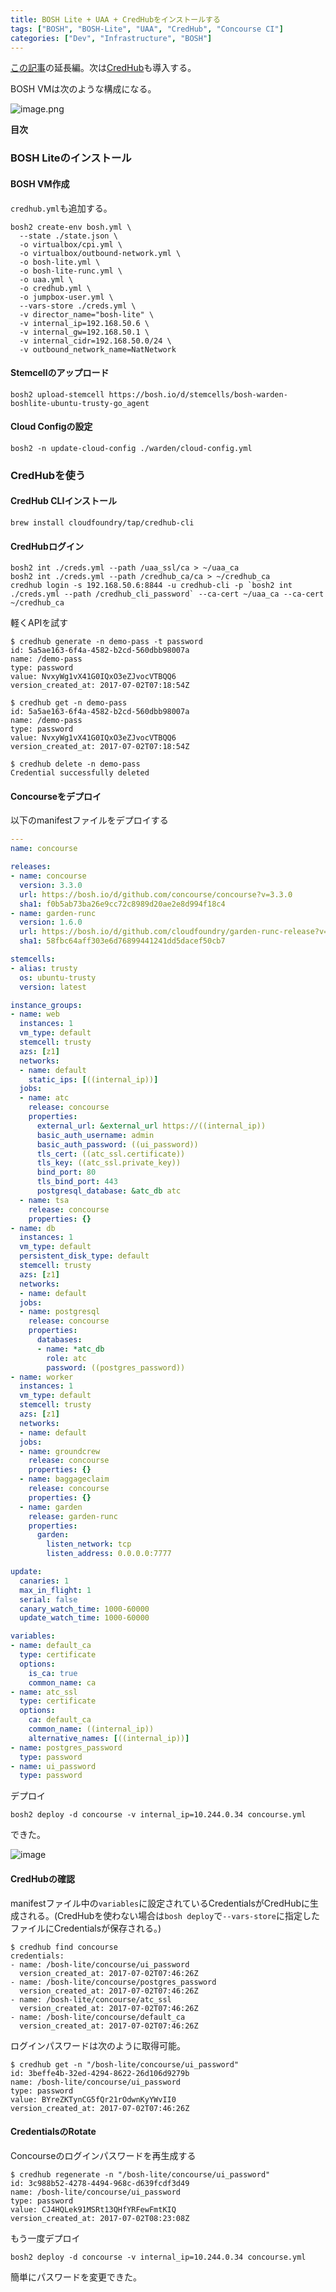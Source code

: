 ```yaml
---
title: BOSH Lite + UAA + CredHubをインストールする
tags: ["BOSH", "BOSH-Lite", "UAA", "CredHub", "Concourse CI"]
categories: ["Dev", "Infrastructure", "BOSH"]
---
```


[この記事](https://blog.ik.am/entries/428)の延長編。次は[CredHub](https://docs.cloudfoundry.org/credhub/)も導入する。

BOSH VMは次のような構成になる。

![image.png](https://docs.cloudfoundry.org/credhub/images/bosh-deployment.png)


**目次**
<!-- toc -->

### BOSH Liteのインストール

#### BOSH VM作成

`credhub.yml`も追加する。

```
bosh2 create-env bosh.yml \
  --state ./state.json \
  -o virtualbox/cpi.yml \
  -o virtualbox/outbound-network.yml \
  -o bosh-lite.yml \
  -o bosh-lite-runc.yml \
  -o uaa.yml \
  -o credhub.yml \
  -o jumpbox-user.yml \
  --vars-store ./creds.yml \
  -v director_name="bosh-lite" \
  -v internal_ip=192.168.50.6 \
  -v internal_gw=192.168.50.1 \
  -v internal_cidr=192.168.50.0/24 \
  -v outbound_network_name=NatNetwork
```

#### Stemcellのアップロード

```
bosh2 upload-stemcell https://bosh.io/d/stemcells/bosh-warden-boshlite-ubuntu-trusty-go_agent
```

#### Cloud Configの設定

```
bosh2 -n update-cloud-config ./warden/cloud-config.yml
```

### CredHubを使う

#### CredHub CLIインストール

```
brew install cloudfoundry/tap/credhub-cli
```

#### CredHubログイン

```
bosh2 int ./creds.yml --path /uaa_ssl/ca > ~/uaa_ca
bosh2 int ./creds.yml --path /credhub_ca/ca > ~/credhub_ca
credhub login -s 192.168.50.6:8844 -u credhub-cli -p `bosh2 int ./creds.yml --path /credhub_cli_password` --ca-cert ~/uaa_ca --ca-cert ~/credhub_ca
```

軽くAPIを試す

```
$ credhub generate -n demo-pass -t password
id: 5a5ae163-6f4a-4582-b2cd-560dbb98007a
name: /demo-pass
type: password
value: NvxyWg1vX41G0IQxO3eZJvocVTBQQ6
version_created_at: 2017-07-02T07:18:54Z

$ credhub get -n demo-pass
id: 5a5ae163-6f4a-4582-b2cd-560dbb98007a
name: /demo-pass
type: password
value: NvxyWg1vX41G0IQxO3eZJvocVTBQQ6
version_created_at: 2017-07-02T07:18:54Z

$ credhub delete -n demo-pass
Credential successfully deleted
```

#### Concourseをデプロイ


以下のmanifestファイルをデプロイする

``` yaml
---
name: concourse

releases:
- name: concourse
  version: 3.3.0
  url: https://bosh.io/d/github.com/concourse/concourse?v=3.3.0
  sha1: f0b5ab73ba26e9cc72c8989d20ae2e8d994f18c4
- name: garden-runc
  version: 1.6.0
  url: https://bosh.io/d/github.com/cloudfoundry/garden-runc-release?v=1.6.0
  sha1: 58fbc64aff303e6d76899441241dd5dacef50cb7

stemcells:
- alias: trusty
  os: ubuntu-trusty
  version: latest

instance_groups:
- name: web
  instances: 1
  vm_type: default
  stemcell: trusty
  azs: [z1]
  networks:
  - name: default
    static_ips: [((internal_ip))]
  jobs:
  - name: atc
    release: concourse
    properties:
      external_url: &external_url https://((internal_ip))
      basic_auth_username: admin
      basic_auth_password: ((ui_password))
      tls_cert: ((atc_ssl.certificate))
      tls_key: ((atc_ssl.private_key))
      bind_port: 80
      tls_bind_port: 443
      postgresql_database: &atc_db atc
  - name: tsa
    release: concourse
    properties: {}
- name: db
  instances: 1
  vm_type: default
  persistent_disk_type: default
  stemcell: trusty
  azs: [z1]
  networks:
  - name: default
  jobs:
  - name: postgresql
    release: concourse
    properties:
      databases:
      - name: *atc_db
        role: atc
        password: ((postgres_password))
- name: worker
  instances: 1
  vm_type: default
  stemcell: trusty
  azs: [z1]
  networks:
  - name: default
  jobs:
  - name: groundcrew
    release: concourse
    properties: {}
  - name: baggageclaim
    release: concourse
    properties: {}
  - name: garden
    release: garden-runc
    properties:
      garden:
        listen_network: tcp
        listen_address: 0.0.0.0:7777

update:
  canaries: 1
  max_in_flight: 1
  serial: false
  canary_watch_time: 1000-60000
  update_watch_time: 1000-60000

variables:
- name: default_ca
  type: certificate
  options:
    is_ca: true
    common_name: ca
- name: atc_ssl
  type: certificate
  options:
    ca: default_ca
    common_name: ((internal_ip))
    alternative_names: [((internal_ip))]
- name: postgres_password
  type: password
- name: ui_password
  type: password

```

デプロイ

```
bosh2 deploy -d concourse -v internal_ip=10.244.0.34 concourse.yml
```

できた。

![image](https://user-images.githubusercontent.com/106908/27768147-a69f42e2-5f47-11e7-9f01-216ff39f0e16.png)

#### CredHubの確認

manifestファイル中の`variables`に設定されているCredentialsがCredHubに生成される。(CredHubを使わない場合は`bosh deploy`で`--vars-store`に指定したファイルにCredentialsが保存される。)

```
$ credhub find concourse
credentials:
- name: /bosh-lite/concourse/ui_password
  version_created_at: 2017-07-02T07:46:26Z
- name: /bosh-lite/concourse/postgres_password
  version_created_at: 2017-07-02T07:46:26Z
- name: /bosh-lite/concourse/atc_ssl
  version_created_at: 2017-07-02T07:46:26Z
- name: /bosh-lite/concourse/default_ca
  version_created_at: 2017-07-02T07:46:26Z
```

ログインパスワードは次のように取得可能。

```
$ credhub get -n "/bosh-lite/concourse/ui_password"
id: 3beffe4b-32ed-4294-8622-26d106d9279b
name: /bosh-lite/concourse/ui_password
type: password
value: BYreZKTynCG5fQr21rOdwnKyYWvII0
version_created_at: 2017-07-02T07:46:26Z
```

#### CredentialsのRotate

Concourseのログインパスワードを再生成する

```
$ credhub regenerate -n "/bosh-lite/concourse/ui_password"
id: 3c988b52-4278-4494-968c-d639fcdf3d49
name: /bosh-lite/concourse/ui_password
type: password
value: CJ4HQLek91MSRt13QHfYRFewFmtKIQ
version_created_at: 2017-07-02T08:23:08Z
```

もう一度デプロイ

```
bosh2 deploy -d concourse -v internal_ip=10.244.0.34 concourse.yml
```

簡単にパスワードを変更できた。

